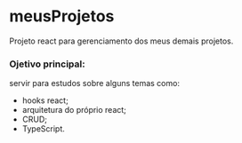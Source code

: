 # meusProjetos
Projeto react para gerenciamento dos meus demais projetos.

### Ojetivo principal:
servir para estudos sobre alguns temas como: 
- hooks react;
- arquitetura do próprio react;
- CRUD; 
- TypeScript.
